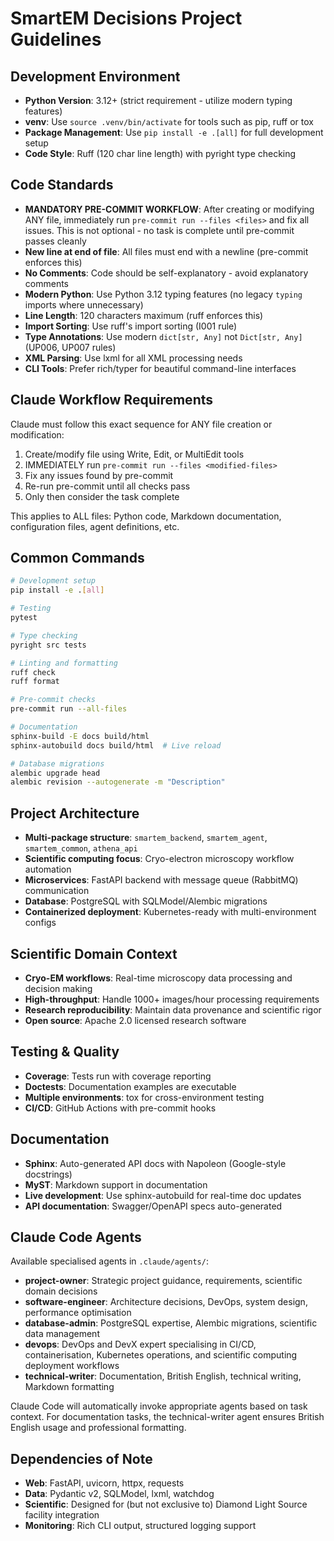 # SmartEM Decisions Project Guidelines

## Development Environment
- **Python Version**: 3.12+ (strict requirement - utilize modern typing features)
- **venv**: Use `source .venv/bin/activate` for tools such as pip, ruff or tox
- **Package Management**: Use `pip install -e .[all]` for full development setup
- **Code Style**: Ruff (120 char line length) with pyright type checking

## Code Standards
- **MANDATORY PRE-COMMIT WORKFLOW**: After creating or modifying ANY file, immediately run
  `pre-commit run --files <files>` and fix all issues. This is not optional - no task is complete until pre-commit
  passes cleanly
- **New line at end of file**: All files must end with a newline (pre-commit enforces this)
- **No Comments**: Code should be self-explanatory - avoid explanatory comments
- **Modern Python**: Use Python 3.12 typing features (no legacy `typing` imports where unnecessary)
- **Line Length**: 120 characters maximum (ruff enforces this)
- **Import Sorting**: Use ruff's import sorting (I001 rule)
- **Type Annotations**: Use modern `dict[str, Any]` not `Dict[str, Any]` (UP006, UP007 rules)
- **XML Parsing**: Use lxml for all XML processing needs
- **CLI Tools**: Prefer rich/typer for beautiful command-line interfaces

## Claude Workflow Requirements
Claude must follow this exact sequence for ANY file creation or modification:
1. Create/modify file using Write, Edit, or MultiEdit tools
2. IMMEDIATELY run `pre-commit run --files <modified-files>`
3. Fix any issues found by pre-commit
4. Re-run pre-commit until all checks pass
5. Only then consider the task complete

This applies to ALL files: Python code, Markdown documentation, configuration files, agent definitions, etc.

## Common Commands
```bash
# Development setup
pip install -e .[all]

# Testing
pytest

# Type checking  
pyright src tests

# Linting and formatting
ruff check
ruff format

# Pre-commit checks
pre-commit run --all-files

# Documentation
sphinx-build -E docs build/html
sphinx-autobuild docs build/html  # Live reload

# Database migrations
alembic upgrade head
alembic revision --autogenerate -m "Description"
```

## Project Architecture
- **Multi-package structure**: `smartem_backend`, `smartem_agent`, `smartem_common`, `athena_api`
- **Scientific computing focus**: Cryo-electron microscopy workflow automation
- **Microservices**: FastAPI backend with message queue (RabbitMQ) communication
- **Database**: PostgreSQL with SQLModel/Alembic migrations
- **Containerized deployment**: Kubernetes-ready with multi-environment configs

## Scientific Domain Context
- **Cryo-EM workflows**: Real-time microscopy data processing and decision making
- **High-throughput**: Handle 1000+ images/hour processing requirements
- **Research reproducibility**: Maintain data provenance and scientific rigor
- **Open source**: Apache 2.0 licensed research software

## Testing & Quality
- **Coverage**: Tests run with coverage reporting
- **Doctests**: Documentation examples are executable
- **Multiple environments**: tox for cross-environment testing
- **CI/CD**: GitHub Actions with pre-commit hooks

## Documentation
- **Sphinx**: Auto-generated API docs with Napoleon (Google-style docstrings)
- **MyST**: Markdown support in documentation
- **Live development**: Use sphinx-autobuild for real-time doc updates
- **API documentation**: Swagger/OpenAPI specs auto-generated

## Claude Code Agents
Available specialised agents in `.claude/agents/`:
- **project-owner**: Strategic project guidance, requirements, scientific domain decisions
- **software-engineer**: Architecture decisions, DevOps, system design, performance optimisation
- **database-admin**: PostgreSQL expertise, Alembic migrations, scientific data management
- **devops**: DevOps and DevX expert specialising in CI/CD, containerisation, Kubernetes operations, and scientific computing deployment workflows
- **technical-writer**: Documentation, British English, technical writing, Markdown formatting

Claude Code will automatically invoke appropriate agents based on task context. For documentation tasks, the
technical-writer agent ensures British English usage and professional formatting.

## Dependencies of Note
- **Web**: FastAPI, uvicorn, httpx, requests
- **Data**: Pydantic v2, SQLModel, lxml, watchdog
- **Scientific**: Designed for (but not exclusive to) Diamond Light Source facility integration
- **Monitoring**: Rich CLI output, structured logging support
